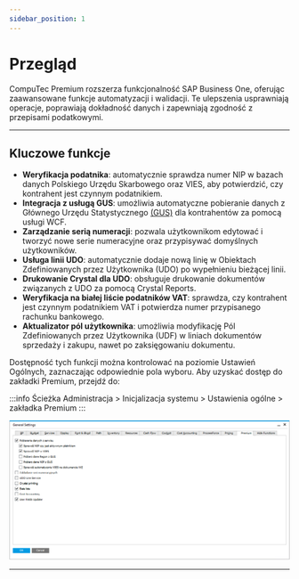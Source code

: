 ```yaml
---
sidebar_position: 1
---
```


# Przegląd

CompuTec Premium rozszerza funkcjonalność SAP Business One, oferując zaawansowane funkcje automatyzacji i walidacji. Te ulepszenia usprawniają operacje, poprawiają dokładność danych i zapewniają zgodność z przepisami podatkowymi.

---

## Kluczowe funkcje

- **Weryfikacja podatnika**: automatycznie sprawdza numer NIP w bazach danych Polskiego Urzędu Skarbowego oraz VIES, aby potwierdzić, czy kontrahent jest czynnym podatnikiem.
- **Integracja z usługą GUS**: umożliwia automatyczne pobieranie danych z Głównego Urzędu Statystycznego [(GUS)](./gus-service.md) dla kontrahentów za pomocą usługi WCF.
- **Zarządzanie serią numeracji**: pozwala użytkownikom edytować i tworzyć nowe serie numeracyjne oraz przypisywać domyślnych użytkowników.
- **Usługa linii UDO**: automatycznie dodaje nową linię w Obiektach Zdefiniowanych przez Użytkownika (UDO) po wypełnieniu bieżącej linii.
- **Drukowanie Crystal dla UDO**: obsługuje drukowanie dokumentów związanych z UDO za pomocą Crystal Reports.
- **Weryfikacja na białej liście podatników VAT**: sprawdza, czy kontrahent jest czynnym podatnikiem VAT i potwierdza numer przypisanego rachunku bankowego.
- **Aktualizator pól użytkownika**: umożliwia modyfikację Pól Zdefiniowanych przez Użytkownika (UDF) w liniach dokumentów sprzedaży i zakupu, nawet po zaksięgowaniu dokumentu.

Dostępność tych funkcji można kontrolować na poziomie Ustawień Ogólnych, zaznaczając odpowiednie pola wyboru. Aby uzyskać dostęp do zakładki Premium, przejdź do:

:::info Ścieżka
Administracja > Inicjalizacja systemu > Ustawienia ogólne > zakładka Premium
:::

![General Settings](./media/general-settings.png)

---
